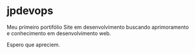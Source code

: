# jpdevops
Meu primeiro portifólio
Site em desenvolvimento buscando aprimoramento e conhecimento
em desenvolvimento web.

Espero que apreciem.
